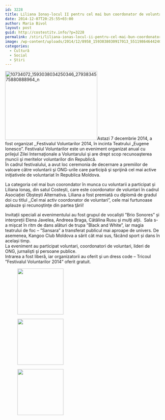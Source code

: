 ```yaml
---
id: 3228
title: Liliana Ionaș-locul II pentru cel mai bun coordonator de voluntari
date: 2014-12-07T20:25:55+03:00
author: Maria Bivol
layout: post
guid: http://costestitv.info/?p=3228
permalink: /stiri/liliana-ionas-locul-ii-pentru-cel-mai-bun-coordonator-de-voluntari/
image: /wp-content/uploads/2014/12/8958_1593038030917013_5511986464424023778_n.jpg
categories:
  - Cultură
  - Social
  - Știri
---
```

[<img class="alignleft size-medium wp-image-3229" src="/wp-content/uploads/2014/12/10734072_1593038034250346_2793834575880888964_n-300x225.jpg" alt="10734072_1593038034250346_2793834575880888964_n" width="300" height="225" srcset="http://costestitv.ddev.local/wp-content/uploads/2014/12/10734072_1593038034250346_2793834575880888964_n-300x225.jpg 300w, http://costestitv.ddev.local/wp-content/uploads/2014/12/10734072_1593038034250346_2793834575880888964_n-45x35.jpg 45w, http://costestitv.ddev.local/wp-content/uploads/2014/12/10734072_1593038034250346_2793834575880888964_n.jpg 960w" sizes="(max-width: 300px) 100vw, 300px" />](/wp-content/uploads/2014/12/10734072_1593038034250346_2793834575880888964_n.jpg)Astazi 7 decembrie 2014, a fost organizat ,,Festivalul Voluntarilor 2014, în incinta Teatrului „Eugene Ionesco”. Festivalul Voluntarilor este un eveniment organizat anual cu prilejul Zilei Internaţionale a Voluntarului şi are drept scop recunoaşterea muncii şi meritelor voluntarilor din Republică.  
În cadrul festivalului, a avut loc ceremonia de decernare a premiilor de valoare către voluntarii şi ONG-urile care participă şi sprijină cel mai active iniţiativele de voluntariat în Republica Moldova.

La categoria cel mai bun coorondator în munca cu voluntarii a participat și Liliana Ionaș, din satul Costești, care este coordonator de voluntari în cadrul Asociației Obștești Alternativa. Liliana a fost premiată cu diplomă de gradul doi cu titlul ,,Cel mai activ coordonator de voluntari&#8221;, cele mai furtunoase aplauze şi recunoştinţe din partea ţării!

Invitații speciali ai evenimentului au fost grupul de vocaliști ”Brio Sonores” și interpreții Elena Javelea, Andreea Braga, Cătălina Rusu şi mulţi alţii.  Sala s-a mișcat în ritm de dans alături de trupa ”Black and White”, iar magia teatrului de foc – ”Sansara” a transferat publicul mai aproape de univers. De asemenea, Kangoo Club Moldova a sărit cât mai sus, făcând sport și dans în același timp.  
La eveniment au participat voluntari, coordonatori de voluntari, lideri de ONG, jurnalişti şi persoane publice.  
Intrarea a fost liberă, iar organizatorii au oferit și un dress code &#8211; Tricoul ”Festivalul Voluntarilor 2014” oferit gratuit.

<div id='gallery-20' class='gallery galleryid-3228 gallery-columns-3 gallery-size-thumbnail'>
  <figure class='gallery-item'> 
  
  <div class='gallery-icon landscape'>
    <a href='http://costestitv.ddev.local/stiri/liliana-ionas-locul-ii-pentru-cel-mai-bun-coordonator-de-voluntari/attachment/8958_1593038030917013_5511986464424023778_n/'><img width="150" height="150" src="http://costestitv.ddev.local/wp-content/uploads/2014/12/8958_1593038030917013_5511986464424023778_n-150x150.jpg" class="attachment-thumbnail size-thumbnail" alt="" /></a>
  </div></figure><figure class='gallery-item'> 
  
  <div class='gallery-icon landscape'>
    <a href='http://costestitv.ddev.local/stiri/liliana-ionas-locul-ii-pentru-cel-mai-bun-coordonator-de-voluntari/attachment/10407801_1593037904250359_7490415650621928834_n/'><img width="150" height="150" src="http://costestitv.ddev.local/wp-content/uploads/2014/12/10407801_1593037904250359_7490415650621928834_n-150x150.jpg" class="attachment-thumbnail size-thumbnail" alt="" /></a>
  </div></figure><figure class='gallery-item'> 
  
  <div class='gallery-icon landscape'>
    <a href='http://costestitv.ddev.local/stiri/liliana-ionas-locul-ii-pentru-cel-mai-bun-coordonator-de-voluntari/attachment/liliana-ionas-locul-2/'><img width="150" height="150" src="http://costestitv.ddev.local/wp-content/uploads/2014/12/liliana-ionas-locul-2-150x150.jpg" class="attachment-thumbnail size-thumbnail" alt="" /></a>
  </div></figure>
</div>